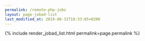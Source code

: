```yaml
---
permalink: /remote-php-jobs
layout: page-jobad-list
last_modified_at: 2019-08-31T18:33:05+0200
---
```

{% include render_jobad_list.html permalink=page.permalink %}
